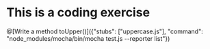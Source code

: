 # This is a coding exercise

@[Write a method toUpper()]({"stubs": ["uppercase.js"], "command": "node_modules/mocha/bin/mocha test.js --reporter list"})
